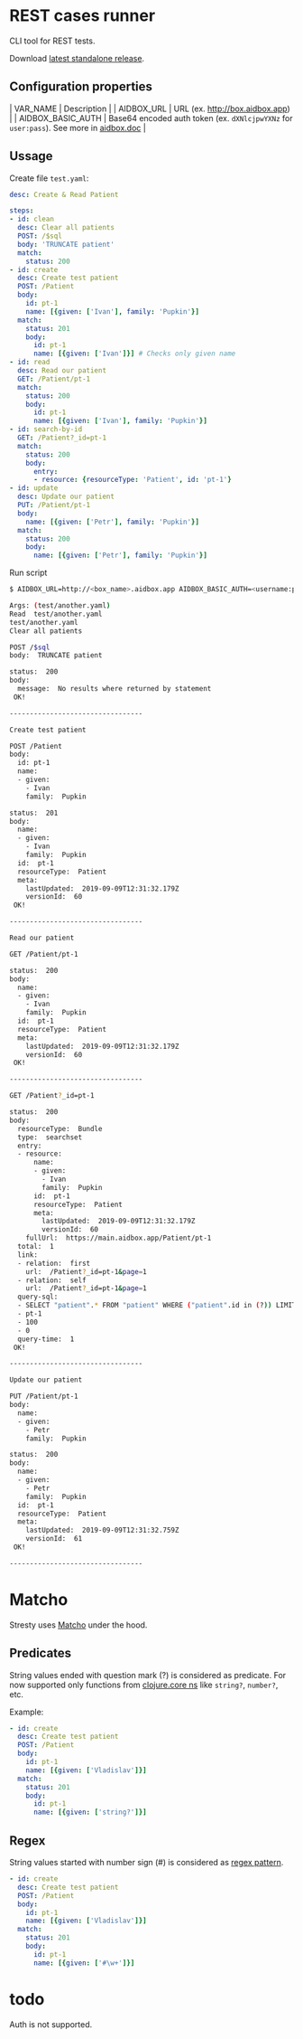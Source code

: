 # REST cases runner

CLI tool for REST tests.

Download [latest standalone release](https://github.com/Aidbox/stresty/releases/latest).

## Configuration properties

| VAR_NAME   | Description |
| AIDBOX_URL | URL (ex. http://box.aidbox.app) |
| AIDBOX_BASIC_AUTH | Base64 encoded auth token (ex. `dXNlcjpwYXNz` for `user:pass`). See more in [aidbox.doc](https://docs.aidbox.app/auth-betta/basic-auth) |

## Ussage

Create file `test.yaml`:
```yaml
desc: Create & Read Patient

steps:
- id: clean
  desc: Clear all patients
  POST: /$sql
  body: 'TRUNCATE patient'
  match:
    status: 200
- id: create
  desc: Create test patient
  POST: /Patient
  body:
    id: pt-1
    name: [{given: ['Ivan'], family: 'Pupkin'}]
  match:
    status: 201
    body:
      id: pt-1
      name: [{given: ['Ivan']}] # Checks only given name
- id: read
  desc: Read our patient
  GET: /Patient/pt-1
  match:
    status: 200
    body:
      id: pt-1
      name: [{given: ['Ivan'], family: 'Pupkin'}]
- id: search-by-id
  GET: /Patient?_id=pt-1
  match:
    status: 200
    body:
      entry:
      - resource: {resourceType: 'Patient', id: 'pt-1'}
- id: update
  desc: Update our patient
  PUT: /Patient/pt-1
  body:
    name: [{given: ['Petr'], family: 'Pupkin'}]
  match:
    status: 200
    body:
      name: [{given: ['Petr'], family: 'Pupkin'}]
```

Run script

```sh
$ AIDBOX_URL=http://<box_name>.aidbox.app AIDBOX_BASIC_AUTH=<username:pass encoded with base64> java -jar stresty-1.0.0-standalone.jar test.yaml 

Args: (test/another.yaml)
Read  test/another.yaml
test/another.yaml
Clear all patients

POST /$sql
body:  TRUNCATE patient

status:  200
body:  
  message:  No results where returned by statement
 OK!

---------------------------------

Create test patient         

POST /Patient
body:
  id: pt-1
  name:
  - given:  
    - Ivan
    family:  Pupkin

status:  201
body:  
  name:  
  - given:  
    - Ivan
    family:  Pupkin
  id:  pt-1
  resourceType:  Patient
  meta:  
    lastUpdated:  2019-09-09T12:31:32.179Z
    versionId:  60
 OK!

---------------------------------

Read our patient         

GET /Patient/pt-1

status:  200
body:  
  name:  
  - given:  
    - Ivan
    family:  Pupkin
  id:  pt-1
  resourceType:  Patient
  meta:  
    lastUpdated:  2019-09-09T12:31:32.179Z
    versionId:  60
 OK!

---------------------------------

GET /Patient?_id=pt-1

status:  200
body:  
  resourceType:  Bundle
  type:  searchset
  entry:  
  - resource:  
      name:  
      - given:  
        - Ivan
        family:  Pupkin
      id:  pt-1
      resourceType:  Patient
      meta:  
        lastUpdated:  2019-09-09T12:31:32.179Z
        versionId:  60
    fullUrl:  https://main.aidbox.app/Patient/pt-1
  total:  1
  link:  
  - relation:  first
    url:  /Patient?_id=pt-1&page=1
  - relation:  self
    url:  /Patient?_id=pt-1&page=1
  query-sql:  
  - SELECT "patient".* FROM "patient" WHERE ("patient".id in (?)) LIMIT ? OFFSET ? 
  - pt-1
  - 100
  - 0
  query-time:  1
 OK!

---------------------------------

Update our patient         

PUT /Patient/pt-1
body:
  name:
  - given:
    - Petr
    family:  Pupkin

status:  200
body:  
  name:  
  - given:  
    - Petr
    family:  Pupkin
  id:  pt-1
  resourceType:  Patient
  meta:  
    lastUpdated:  2019-09-09T12:31:32.759Z
    versionId:  61
 OK!

---------------------------------
```

# Matcho

Stresty uses [Matcho](https://github.com/niquola/matcho) under the hood.

## Predicates

String values ended with question mark (?) is considered as predicate. For now supported only functions from [clojure.core ns](https://clojuredocs.org/clojure.core) like `string?`, `number?`, etc.

Example:
```yaml
- id: create
  desc: Create test patient
  POST: /Patient
  body:
    id: pt-1
    name: [{given: ['Vladislav']}]
  match:
    status: 201
    body:
      id: pt-1
      name: [{given: ['string?']}]
```

## Regex

String values started with number sign (#) is considered as [regex pattern](https://clojure.org/reference/other_functions#regex).

```yaml
- id: create
  desc: Create test patient
  POST: /Patient
  body:
    id: pt-1
    name: [{given: ['Vladislav']}]
  match:
    status: 201
    body:
      id: pt-1
      name: [{given: ['#\w+']}]

```
# todo

Auth is not supported.
